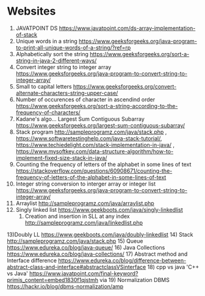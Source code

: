 # Websites


1) JAVATPOINT DS https://www.javatpoint.com/ds-array-implementation-of-stack
2) Unique words in a string https://www.geeksforgeeks.org/java-program-to-print-all-unique-words-of-a-string/?ref=rp 
3) Alphabetically sort the string https://www.geeksforgeeks.org/sort-a-string-in-java-2-different-ways/
4) Convert integer string to integer array https://www.geeksforgeeks.org/java-program-to-convert-string-to-integer-array/
5) Small to capital letters https://www.geeksforgeeks.org/convert-alternate-characters-string-upper-case/
6) Number of occurences of character in ascendind order https://www.geeksforgeeks.org/sort-a-string-according-to-the-frequency-of-characters/
7) Kadane's algo... Largest Sum Contiguous Subarray https://www.geeksforgeeks.org/largest-sum-contiguous-subarray/
8) Stack program http://sampleprogramz.com/java/stack.php , https://www.softwaretestinghelp.com/java-stack-tutorial/, https://www.techiedelight.com/stack-implementation-in-java/ , https://www.mysoftkey.com/data-structure-algorithm/how-to-implement-fixed-size-stack-in-java/ 
9) Counting the frequency of letters of the alphabet in some lines of text https://stackoverflow.com/questions/60908671/counting-the-frequency-of-letters-of-the-alphabet-in-some-lines-of-text
10) Integer string conversion to interger array or integer list https://www.geeksforgeeks.org/java-program-to-convert-string-to-integer-array/
11) Arraylist http://sampleprogramz.com/java/arraylist.php
12) Singly linked list https://www.geekboots.com/java/singly-linkedlist
    1. Creation and insertion in SLL at any index http://sampleprogramz.com/java/linkedlist.php

13)Doubly LL https://www.geekboots.com/java/doubly-linkedlist
14) Stack http://sampleprogramz.com/java/stack.php
15) Queue https://www.edureka.co/blog/java-queue/
16) Java Collections https://www.edureka.co/blog/java-collections/
17) Abstract method and Interface difference https://www.edureka.co/blog/difference-between-abstract-class-and-interface#abstractclassVSinterface
18) cpp vs java 'C++ vs Java' https://www.javatpoint.com/final-keyword?primis_content=embed1830f1qjstmh via 
19) Normalization DBMS https://hackr.io/blog/dbms-normalization/amp
